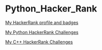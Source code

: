 # Python_Hacker_Rank

[My HackerRank profile and badges](https://www.hackerrank.com/pradeepprachu)

[My Python HackerRank Challenges](https://github.com/Pradeep-Gopal/Python_Hacker_Rank)

[My C++ HackerRank Challenges](https://github.com/Pradeep-Gopal/Cpp_Hacker_Rank)
